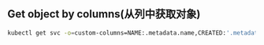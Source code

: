 ## Get object by columns(从列中获取对象)

```sh
kubectl get svc -o=custom-columns=NAME:.metadata.name,CREATED:'.metadata.annotations' #从对像中获取格式化获取一些数据
```

